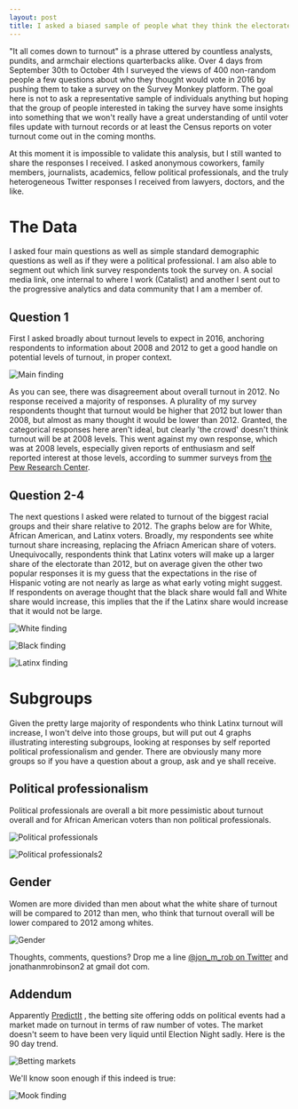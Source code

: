 ```yaml
---
layout: post
title: I asked a biased sample of people what they think the electorate will look in 2016, here's what I learned.
---
```

"It all comes down to turnout" is a phrase uttered by countless analysts, pundits, and armchair elections quarterbacks alike. Over 4 days from September 30th to October 4th I surveyed the views of 400 non-random people a few questions about who they thought would vote in 2016 by pushing them to take a survey on the Survey Monkey platform. The goal here is not to ask a representative sample of individuals anything but hoping that the group of people interested in taking the survey have some insights into something that we won't really have a great understanding of until voter files update with turnout records or at least the Census reports on voter turnout come out in the coming months.

At this moment it is impossible to validate this analysis, but I still wanted to share the responses I received. I asked anonymous coworkers, family members, journalists, academics, fellow political professionals, and the truly heterogeneous Twitter responses I received from lawyers, doctors, and the like.

# The Data

I asked four main questions as well as simple standard demographic questions as well as if they were a political professional. I am also able to segment out which link survey respondents took the survey on. A social media link, one internal to where I work (Catalist) and another I sent out to the progressive analytics and data community that I am a member of. 

## Question 1

First I asked broadly about turnout levels to expect in 2016, anchoring respondents to information about 2008 and 2012 to get a good handle on potential levels of turnout, in proper context.

![Main finding](https://66.media.tumblr.com/f7705b028d089d37764444b586b36410/tumblr_ogakmixeQK1qaxxauo1_1280.png)

As you can see, there was disagreement about overall turnout in 2012. No response received a majority of responses. A plurality of my survey respondents thought that turnout would be higher that 2012 but lower than 2008, but almost as many thought it would be lower than 2012. Granted, the categorical responses here aren't ideal, but clearly 'the crowd' doesn't think turnout will be at 2008 levels. This went against my own response, which was at 2008 levels, especially given reports of enthusiasm and self reported interest at those levels, according to summer surveys from [the Pew Research Center](http://www.people-press.org/2016/07/07/1-campaign-engagement-and-interest/).

## Question 2-4

The next questions I asked were related to turnout of the biggest racial groups and their share relative to 2012. The graphs below are for White, African American, and Latinx voters. Broadly, my respondents see white turnout share increasing, replacing the Afriacn American share of voters. Unequivocally, respondents think that Latinx voters will make up a larger share of the electorate than 2012, but on average given the other two popular responses it is my guess that the expectations in the rise of Hispanic voting are not nearly as large as what early voting might suggest. If respondents on average thought that the black share would fall and White share would increase, this implies that the if the Latinx share would increase that it would not be large.

![White finding](https://67.media.tumblr.com/6c9cdb73dfbdeeeae8c98d14a83d1ef8/tumblr_ogakmixeQK1qaxxauo2_1280.png)

![Black finding](https://67.media.tumblr.com/2b02b742377da31e561427f848b8bfd2/tumblr_ogakmixeQK1qaxxauo3_1280.png)

![Latinx finding](https://65.media.tumblr.com/8be8a15ea119040f3f89470006c9993a/tumblr_ogakmixeQK1qaxxauo4_1280.png)

# Subgroups

Given the pretty large majority of respondents who think Latinx turnout will increase, I won't delve into those groups, but will put out 4 graphs illustrating interesting subgroups, looking at responses by self reported political professionalism and gender. There are obviously many more groups so if you have a question about a group, ask and ye shall receive.

## Political professionalism

Political professionals are overall a bit more pessimistic about turnout overall and for African American voters than non political professionals.

![Political professionals](https://67.media.tumblr.com/b259adac6fcc6a6a10ea1ad7f49d27de/tumblr_ogakypI4ul1qaxxauo1_1280.png)

![Political professionals2](https://67.media.tumblr.com/8b056051574e65a7176ccd2233108082/tumblr_ogakypI4ul1qaxxauo3_1280.png)

## Gender

Women are more divided than men about what the white share of turnout will be compared to 2012 than men, who think that turnout overall will be lower compared to 2012 among whites.

![Gender](https://67.media.tumblr.com/0c826145f0f96aa9d3d6cd78167bda68/tumblr_ogakypI4ul1qaxxauo4_1280.png)

Thoughts, comments, questions? Drop me a line [@jon_m_rob on Twitter](https://twitter.com/jon_m_rob) and jonathanmrobinson2 at gmail dot com.

## Addendum

Apparently [PredictIt](https://www.predictit.org) , the betting site offering odds on political events had a market made on turnout in terms of raw number of votes. The market doesn't seem to have been very liquid until Election Night sadly. Here is the 90 day trend.

![Betting markets](https://67.media.tumblr.com/9893e24c323618a65a0895c09992318d/tumblr_ogm7c1Vtrv1qaxxauo1_1280.png)

We'll know soon enough if this indeed is true:

![Mook finding](https://66.media.tumblr.com/9c012a94a07fe0595dbc702d74e65882/tumblr_oh0agtdfuf1qaxxauo1_1280.png)
